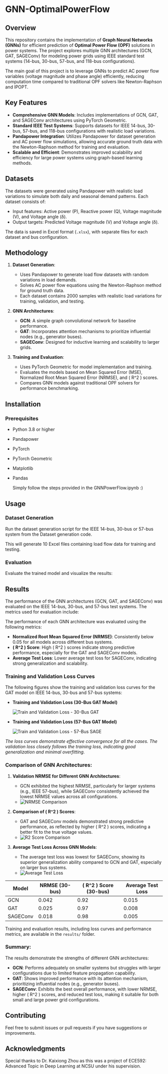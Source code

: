 # GNN-OptimalPowerFlow

## Overview

This repository contains the implementation of **Graph Neural Networks (GNNs)** for efficient prediction of **Optimal Power Flow (OPF)** solutions in power systems. The project explores multiple GNN architectures (GCN, GAT, SAGEConv) for modeling power grids using IEEE standard test systems (14-bus, 30-bus, 57-bus, and 118-bus configurations).

The main goal of this project is to leverage GNNs to predict AC power flow variables (voltage magnitude and phase angle) efficiently, reducing computation time compared to traditional OPF solvers like Newton-Raphson and IPOPT.

## Key Features

- **Comprehensive GNN Models**: Includes implementations of GCN, GAT, and SAGEConv architectures using PyTorch Geometric.
- **Standard IEEE Test Systems**: Supports datasets for IEEE 14-bus, 30-bus, 57-bus, and 118-bus configurations with realistic load variations.
- **Pandapower Integration**: Utilizes Pandapower for dataset generation and AC power flow simulations, allowing accurate ground truth data with the Newton-Raphson method for training and evaluation.
- **Scalable and Efficient**: Demonstrates improved scalability and efficiency for large power systems using graph-based learning methods.

## Datasets

The datasets were generated using Pandapower with realistic load variations to simulate both daily and seasonal demand patterns. Each dataset consists of:
- Input features: Active power (P), Reactive power (Q), Voltage magnitude (V), and Voltage angle (δ).
- Output targets: Predicted Voltage magnitude (V) and Voltage angle (δ).

The data is saved in Excel format (`.xlsx`), with separate files for each dataset and bus configuration.


## Methodology

1. **Dataset Generation**:
   - Uses Pandapower to generate load flow datasets with random variations in load demands.
   - Solves AC power flow equations using the Newton-Raphson method for ground truth data.
   - Each dataset contains 2000 samples with realistic load variations for training, validation, and testing.

2. **GNN Architectures**:
   - **GCN**: A simple graph convolutional network for baseline performance.
   - **GAT**: Incorporates attention mechanisms to prioritize influential nodes (e.g., generator buses).
   - **SAGEConv**: Designed for inductive learning and scalability to larger grids.

3. **Training and Evaluation**:
   - Uses PyTorch Geometric for model implementation and training.
   - Evaluates the models based on Mean Squared Error (MSE), Normalized Root Mean Squared Error (NRMSE), and \( R^2 \) scores.
   - Compares GNN models against traditional OPF solvers for performance benchmarking.

## Installation

### Prerequisites

- Python 3.8 or higher
- Pandapower
- PyTorch
- PyTorch Geometric
- Matplotlib
- Pandas

    Simply follow the steps provided in the GNNPowerFlow.ipynb :)

## Usage

### Dataset Generation

Run the dataset generation script for the IEEE 14-bus, 30-bus or 57-bus system from the Dataset generation code.

This will generate 10 Excel files containing load flow data for training and testing.

### Evaluation

Evaluate the trained model and visualize the results:



## Results

The performance of the GNN architectures (GCN, GAT, and SAGEConv) was evaluated on the IEEE 14-bus, 30-bus, and 57-bus test systems. The metrics used for evaluation include:

The performance of each GNN architecture was evaluated using the following metrics:
- **Normalized Root Mean Squared Error (NRMSE)**: Consistently below 0.05 for all models across different bus systems.
- **\( R^2 \) Score**: High \( R^2 \) scores indicate strong predictive performance, especially for the GAT and SAGEConv models.
- **Average Test Loss**: Lower average test loss for SAGEConv, indicating strong generalization and scalability.

### Training and Validation Loss Curves

The following figures show the training and validation loss curves for the GAT model on IEEE 14-bus, 30-bus and 57-bus systems:

- **Training and Validation Loss (30-Bus GAT Model)**

  ![Train and Validation Loss - 30-Bus GAT](document/30_GAT.png)

- **Training and Validation Loss (57-Bus GAT Model)**

  ![Train and Validation Loss - 57-Bus SAGE](document/57_sage.png)

*The loss curves demonstrate effective convergence for all the cases. The validation loss closely follows the training loss, indicating good generalization and minimal overfitting.*

### Comparison of GNN Architectures:

1. **Validation NRMSE for Different GNN Architectures**:
   - GCN exhibited the highest NRMSE, particularly for larger systems (e.g., IEEE 57-bus), while SAGEConv consistently achieved the lowest NRMSE values across all configurations.
   - ![NRMSE Comparison](document/nrmsePY.png)

2. **Comparison of \( R^2 \) Scores**:
   - GAT and SAGEConv models demonstrated strong predictive performance, as reflected by higher \( R^2 \) scores, indicating a better fit to the true voltage values.
   - ![R2 Score Comparison](document/r2scorePY.png)

3. **Average Test Loss Across GNN Models**:
   - The average test loss was lowest for SAGEConv, showing its superior generalization ability compared to GCN and GAT, especially on larger bus systems.
   - ![Average Test Loss](document/testlossPY.png)

| Model     | NRMSE (30-bus) | \( R^2 \) Score (30-bus) | Average Test Loss |
|-----------|----------------|--------------------------|-------------------|
| GCN       | 0.042          | 0.92                     | 0.015             |
| GAT       | 0.025          | 0.97                     | 0.008             |
| SAGEConv  | 0.018          | 0.98                     | 0.005             |


Training and evaluation results, including loss curves and performance metrics, are available in the `results/` folder.




### Summary:

The results demonstrate the strengths of different GNN architectures:
- **GCN**: Performs adequately on smaller systems but struggles with larger configurations due to limited feature propagation capability.
- **GAT**: Shows improved performance with its attention mechanism, prioritizing influential nodes (e.g., generator buses).
- **SAGEConv**: Exhibits the best overall performance, with lower NRMSE, higher \( R^2 \) scores, and reduced test loss, making it suitable for both small and large power grid configurations.


## Contributing

Feel free to submit issues or pull requests if you have suggestions or improvements.


## Acknowledgments

Special thanks to Dr. Kaixiong Zhou as this was a project of ECE592: Advanced Topic in Deep Learning at NCSU under his supervision.
